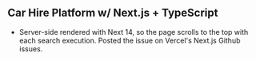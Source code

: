 ## Car Hire Platform w/ Next.js + TypeScript

* Server-side rendered with Next 14, so the page scrolls to the top with each search execution. Posted the issue on Vercel's Next.js Github issues. 
